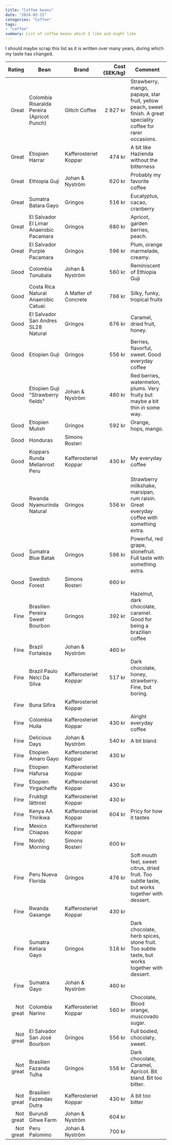 ```yaml
---
title: "Coffee beans"
date: "2024-03-15"
categories: "Coffee"
tags:
- "coffee"
summary: List of coffee beans which I like and might like
---
```


I should maybe scrap this list as it is written over many years, during which my
taste has changed.

| **Rating** | **Bean**                                   | **Brand**             | **Cost (SEK/kg)** | **Comment**                                         |
|-----------:|--------------------------------------------|-----------------------|------------------:|-----------------------------------------------------|
|      Great | Colombia Risaralda Pereira (Apricot Punch) | Glitch Coffee         |          2 827 kr | Strawberry, mango, papaya, star fruit, yellow peach, sweet finish. A great speciality coffee for rarer occasions. |
|      Great | Etiopien Harrar                            | Kafferosteriet Koppar |            474 kr | A bit like Hazienda without the bitterness          |
|      Great | Ethiopia Guji                              | Johan & Nyström       |            620 kr | Probably my favorite coffee                         |
|      Great | Sumatra Batara Gayo                        | Gringos               |            516 kr | Eucalyptus, cacao, cranberry |
|      Great | El Salvador El Limar Anaerobic Pacamara    | Gringos               |            680 kr | Apricot, garden berries, peach.                     |
|      Great | El Salvador Purple Pacamara                | Gringos               |            596 kr | Plum, orange marmelade, creamy.                     |
|       Good | Colombia Tunubala                          | Johan & Nyström       |            560 kr | Reminiscent of Ethiopia Guji                        |
|       Good | Costa Rica Natural Anaerobic Catuai.       | A Matter of Concrete  |            766 kr | Silky, funky, tropical fruits                       |
|       Good | El Salvador San Andres SL28 Natural        | Gringos               |            676 kr | Caramel, dried fruit, honey.                        |
|       Good | Etiopien Guji                              | Gringos               |            556 kr | Berries, flavorful, sweet. Good everyday coffee     |
|       Good | Etiopien Guji "Strawberry fields"          | Johan & Nyström       |            480 kr | Red berries, watermelon, plums. Very fruity but maybe a bit thin in some way. |
|       Good | Etiopien Mulish                            | Gringos               |            592 kr | Orange, hops, mango.                                |
|       Good | Honduras                                   | Simons Rosteri        |                   |                                                     |
|       Good | Koppars Runda Mellanrost Peru              | Kafferosteriet Koppar |            430 kr | My everyday coffee                                  |
|       Good | Rwanda Nyamurinda Natural                  | Gringos               |            556 kr | Strawberry milkshake, marsipan, rum raisin. Great everyday coffee with something extra. |
|       Good | Sumatra Blue Batak                         | Gringos               |            596 kr | Powerful, red grape, stonefruit. Full taste with something extra. |
|       Good | Swedish Forest                             | Simons Rosteri        |            660 kr |                                                     |
|       Fine | Brasilien Pereira Sweet Bourbon            | Gringos               |            392 kr | Hazelnut, dark chocolate, caramel. Good for being a brazilian coffee |
|       Fine | Brazil Fortaleza                           | Johan & Nyström       |            460 kr |                                                     |
|       Fine | Brazil Paulo Nelci Da Silva                | Kafferosteriet Koppar |            517 kr | Dark chocolate, honey, strawberry. Fine, but boring. |
|       Fine | Buna Sifira                                | Kafferosteriet Koppar |                   |                                                     |
|       Fine | Colombia Huila                             | Kafferosteriet Koppar |            430 kr | Alright everyday coffee                             |
|       Fine | Delicious Days                             | Johan & Nyström       |            540 kr | A bit bland                                         |
|       Fine | Etiopien Amaro Gayo                        | Kafferosteriet Koppar |            430 kr |                                                     |
|       Fine | Etiopien Hafursa                           | Kafferosteriet Koppar |                   |                                                     |
|       Fine | Etiopien Yirgacheffe                       | Kafferosteriet Koppar |            430 kr |                                                     |
|       Fine | Fruktigt lättrost                          | Kafferosteriet Koppar |            430 kr |                                                     |
|       Fine | Kenya AA Thirikwa                          | Kafferosteriet Koppar |            604 kr | Pricy for how it tastes                             |
|       Fine | Mexico Chiapas                             | Kafferosteriet Koppar |                   |                                                     |
|       Fine | Nordic Morning                             | Simons Rosteri        |            600 kr |                                                     |
|       Fine | Peru Nueva Florida                         | Gringos               |            476 kr | Soft mouth feel, sweet citrus, dried fruit. Too subtle taste, but works together with dessert. |
|       Fine | Rwanda Gasange                             | Kafferosteriet Koppar |            430 kr |                                                     |
|       Fine | Sumatra Ketiara Gayo                       | Gringos               |            516 kr | Dark chocolate, herb spices, stone fruit. Too subtle taste, but works together with dessert. |
|       Fine | Sumatra Gayo                               | Johan & Nyström       |            460 kr |                                                     |
|  Not great | Colombia Narino                            | Kafferosteriet Koppar |            560 kr | Chocolate, Blood orange, muscovado sugar.           |
|  Not great | El Salvador San José Bourbon               | Gringos               |            556 kr | Full bodied, chocolaty, sweet.                      |
|  Not great | Brasilien Fazanda Tulha                    | Gringos               |            556 kr | Dark chocolate, Caramel, Apricot. Bit bland. Bit too bitter. |
|  Not great | Brasilien Fazendas Dutra                   | Kafferosteriet Koppar |            430 kr | A bit too bitter                                    |
|  Not great | Burundi Gitwe Farm                         | Johan & Nyström       |            604 kr |                                                     |
|  Not great | Peru Palomino                              | Johan & Nyström       |            700 kr |                                                     |
